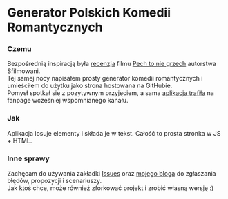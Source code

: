 # Generator Polskich Komedii Romantycznych

### Czemu
Bezpośrednią inspiracją była [recenzja](https://www.youtube.com/watch?v=sh-WYX5b1t8) filmu [Pech to nie grzech](https://www.filmweb.pl/film/Pech+to+nie+grzech-2018-811026) autorstwa Sfilmowani. <br />
Tej samej nocy napisałem prosty generator komedii romantycznych i umieściłem do użytku jako strona hostowana na GitHubie. <br />
Pomysł spotkał się z pozytywnym przyjęciem, a sama [aplikacja trafiła](https://www.facebook.com/sfilmowani/photos/a.571149926272240/1952946794759206/) na fanpage wcześniej wspomnianego kanału.

### Jak
Aplikacja losuje elementy i składa je w tekst. Całość to prosta stronka w JS + HTML.

### Inne sprawy
Zachęcam do używania zakładki [Issues](https://github.com/robercik10192/robercik10192.github.io/issues) oraz [mojego bloga](https://www.facebook.com/kociblog/)
do zgłaszania błędów, propozycji i scenariuszy.
<br />
Jak ktoś chce, może również zforkować projekt i zrobić własną wersję :)
